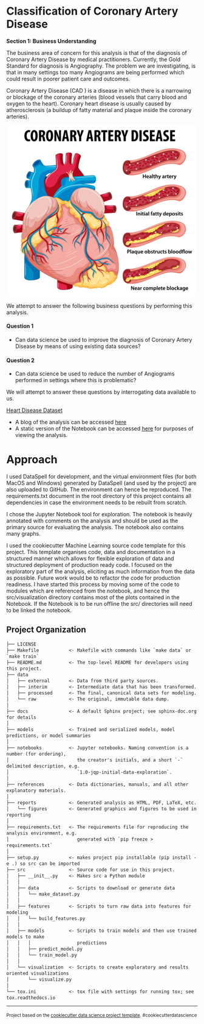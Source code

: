 Classification of Coronary Artery Disease
=========================================

<div class="alert alert-block alert-info">
<b>Section 1: Business Understanding</b>
</div>

The business area of concern for this analysis is that of the diagnosis of Coronary Artery Disease by medical practitioners. Currently, the Gold Standard for diagnosis is Angiography. The problem we are investigating, is that in many settings too many Angiograms are being performed which could result in poorer patient care and outcomes.

Coronary Artery Disease (CAD ) is a disease in which there is a narrowing or blockage of the coronary arteries (blood vessels that carry blood and oxygen to the heart). Coronary heart disease is usually caused by atherosclerosis (a buildup of fatty material and plaque inside the coronary arteries).

<img src="../../images/cor_art_disease/coronary_artery_disease.jpeg" style="float: center;" alt="Data Dictionary" width="1000"/>

We attempt to answer the following business questions by performing this analysis.

#### Question 1
* Can data science be used to improve the diagnosis of Coronary Artery Disease by means of using existing data sources?

#### Question 2
* Can data science be used to reduce the number of Angiograms performed in settings where this is problematic?

We will attempt to answer these questions by interrogating data available to us.

[Heart Disease Dataset](https://archive.ics.uci.edu/ml/datasets/Heart+Disease "Heart Disease Dataset")
 
* A blog of the analysis can be accessed [here](https://lourenswalters.github.io/2023/01/02/coronary-artery-disease-investigation.html)
* A static version of the Notebook can be accessed [here](https://github.com/LourensWalters/data-science/blob/main/notebooks/blogs/cor_art_dis/cor_art_disease_udacity_local.ipynb "here") for purposes of viewing the analysis.  


Approach
======== 
 
I used DataSpell for development, and the virtual environment files (for both MacOS and Windows) generated by DataSpell (and used by the project) are also uploaded to GitHub. The environment can hence be reproduced. The requirements.txt document in the root directory of this project contains all dependencies in case the environment needs to be rebuilt from scratch.

I chose the Jupyter Notebook tool for exploration. The notebook is heavily annotated with comments on the analysis and should be used as the primary source for evaluating the analysis. The notebook also contains many graphs. 

I used the cookiecutter Machine Learning source code template for this project. This template organises code, data and documentation in a structured manner which allows for flexible exploration of data and structured deployment of production ready code. I focused on the exploratory part of the analysis, eliciting as much information from the data as possible. Future work would be to refactor the code for production readiness. I have started this process by moving some of the code to modules which are referenced from the notebook, and hence the src/visualization directory contains most of the plots contained in the Notebook. If the Notebook is to be run offline the src/ directories will need to be linked the notebook.  







Project Organization
------------

    ├── LICENSE
    ├── Makefile           <- Makefile with commands like `make data` or `make train`
    ├── README.md          <- The top-level README for developers using this project.
    ├── data
    │   ├── external       <- Data from third party sources.
    │   ├── interim        <- Intermediate data that has been transformed.
    │   ├── processed      <- The final, canonical data sets for modeling.
    │   └── raw            <- The original, immutable data dump.
    │
    ├── docs               <- A default Sphinx project; see sphinx-doc.org for details
    │
    ├── models             <- Trained and serialized models, model predictions, or model summaries
    │
    ├── notebooks          <- Jupyter notebooks. Naming convention is a number (for ordering),
    │                         the creator's initials, and a short `-` delimited description, e.g.
    │                         `1.0-jqp-initial-data-exploration`.
    │
    ├── references         <- Data dictionaries, manuals, and all other explanatory materials.
    │
    ├── reports            <- Generated analysis as HTML, PDF, LaTeX, etc.
    │   └── figures        <- Generated graphics and figures to be used in reporting
    │
    ├── requirements.txt   <- The requirements file for reproducing the analysis environment, e.g.
    │                         generated with `pip freeze > requirements.txt`
    │
    ├── setup.py           <- makes project pip installable (pip install -e .) so src can be imported
    ├── src                <- Source code for use in this project.
    │   ├── __init__.py    <- Makes src a Python module
    │   │
    │   ├── data           <- Scripts to download or generate data
    │   │   └── make_dataset.py
    │   │
    │   ├── features       <- Scripts to turn raw data into features for modeling
    │   │   └── build_features.py
    │   │
    │   ├── models         <- Scripts to train models and then use trained models to make
    │   │   │                 predictions
    │   │   ├── predict_model.py
    │   │   └── train_model.py
    │   │
    │   └── visualization  <- Scripts to create exploratory and results oriented visualizations
    │       └── visualize.py
    │
    └── tox.ini            <- tox file with settings for running tox; see tox.readthedocs.io


--------

<p><small>Project based on the <a target="_blank" href="https://drivendata.github.io/cookiecutter-data-science/">cookiecutter data science project template</a>. #cookiecutterdatascience</small></p>
